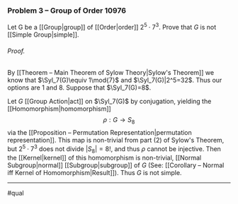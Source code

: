 ### Problem 3 – Group of Order 10976
Let G be a [[Group|group]] of [[Order|order]] $2^5\cdot 7^3$. Prove that $G$ is not [[Simple Group|simple]].

###### *Proof.*
By [[Theorem – Main Theorem of Sylow Theory|Sylow's Theorem]] we know that $\Syl_7(G)\equiv 1\mod{7}$ and $\Syl_7(G)|2^5=32$. Thus our options are $1$ and $8$. Suppose that $\Syl_7(G)=8$. 

Let $G$ [[Group Action|act]] on $\Syl_7(G)$ by conjugation, yielding the [[Homomorphism|homomorphism]] $$\rho: G \to S_8$$via the [[Proposition – Permutation Representation|permutation representation]]. This map is non-trivial from part (2) of Sylow's Theorem, but $2^5\cdot 7^3$ does not divide $|S_8|=8!$, and thus $\rho$ cannot be injective. Then the [[Kernel|kernel]] of this homomorphism is non-trivial, [[Normal Subgroup|normal]] [[Subgroup|subgroup]] of $G$ (See: [[Corollary – Normal iff Kernel of Homomorphism|Result]]). Thus $G$ is not simple.
***
#qual